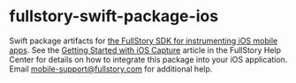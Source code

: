 # fullstory-swift-package-ios

Swift package artifacts for [the FullStory SDK for instrumenting iOS mobile apps](https://www.fullstory.com/mobile-apps/). See the [Getting Started with iOS Capture](https://help.fullstory.com/hc/en-us/articles/360042772333-Getting-Started-with-iOS-Capture) article in the FullStory Help Center for details on how to integrate this package into your iOS application. Email mobile-support@fullstory.com for additional help.
